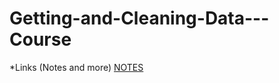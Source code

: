 # Getting-and-Cleaning-Data---Course



*Links (Notes and more)
<a href = "http://datasciencespecialization.github.io/getclean/"> NOTES </a>
